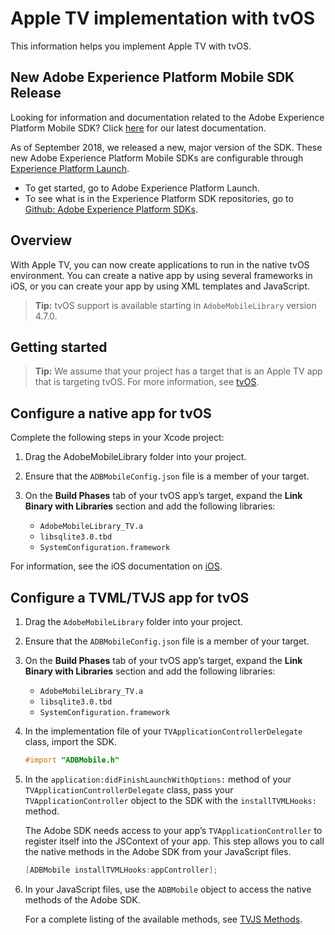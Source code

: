 # Apple TV implementation with tvOS

This information helps you implement Apple TV with tvOS.

## New Adobe Experience Platform Mobile SDK Release

Looking for information and documentation related to the Adobe Experience Platform Mobile SDK? Click [here](https://aep-sdks.gitbook.io/docs/) for our latest documentation.

As of September 2018, we released a new, major version of the SDK. These new Adobe Experience Platform Mobile SDKs are configurable through [Experience Platform Launch](https://www.adobe.com/experience-platform/launch.html).

* To get started, go to Adobe Experience Platform Launch.
* To see what is in the Experience Platform SDK repositories, go to [Github: Adobe Experience Platform SDKs](https://github.com/Adobe-Marketing-Cloud/acp-sdks).

## Overview

With Apple TV, you can now create applications to run in the native tvOS environment. You can create a native app by using several frameworks in iOS, or you can create your app by using XML templates and JavaScript.

> **Tip:** tvOS support is available starting in `AdobeMobileLibrary` version 4.7.0.

## Getting started

> **Tip:** We assume that your project has a target that is an Apple TV app that is targeting tvOS. For more information, see [tvOS](https://developer.apple.com/tvos/documentation/).

## Configure a native app for tvOS

Complete the following steps in your Xcode project:

1. Drag the AdobeMobileLibrary folder into your project. 
1. Ensure that the `ADBMobileConfig.json` file is a member of your target. 
1. On the **Build Phases** tab of your tvOS app’s target, expand the **Link Binary with Libraries** section and add the following libraries:

   * `AdobeMobileLibrary_TV.a` 
   * `libsqlite3.0.tbd`
   * `SystemConfiguration.framework`

For information, see the iOS documentation on [iOS](https://developer.apple.com/ios/resources/).

## Configure a TVML/TVJS app for tvOS

1. Drag the `AdobeMobileLibrary` folder into your project. 
1. Ensure that the `ADBMobileConfig.json` file is a member of your target. 
1. On the **Build Phases** tab of your tvOS app’s target, expand the **Link Binary with Libraries** section and add the following libraries:

    * `AdobeMobileLibrary_TV.a` 
    * `libsqlite3.0.tbd` 
    * `SystemConfiguration.framework`

1. In the implementation file of your `TVApplicationControllerDelegate` class, import the SDK.

   ```objective-c
   #import "ADBMobile.h"
   ```

1. In the `application:didFinishLaunchWithOptions:` method of your `TVApplicationControllerDelegate` class, pass your `TVApplicationController` object to the SDK with the `installTVMLHooks:` method.

   The Adobe SDK needs access to your app’s `TVApplicationController` to register itself into the JSContext of your app. This step allows you to call the native methods in the Adobe SDK from your JavaScript files.

   ```objective-c
   [ADBMobile installTVMLHooks:appController];
   ```

1. In your JavaScript files, use the `ADBMobile` object to access the native methods of the Adobe SDK.

   For a complete listing of the available methods, see [TVJS Methods](/docs/ios/apple-tv-implementation-tvos/tvjs-methods.md).
